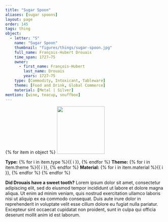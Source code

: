 ```yaml
---
title: "Sugar Spoon"
aliases: [sugar spoons]
layout: page
order: 145
tags: thing
object:
  - letter: "S"
    name: "Sugar Spoon"
    thumbnail: "figures/things/sugar-spoon.jpg"
    full_name: François-Hubert Drouais
    time_span: 1727–75
    owner:
      - first_name: François-Hubert
        last_name: Drouais
        years: 1727–75
    type: [Commodity, Intoxicant, Tableware]
    theme: [Food and Drink, Global Commerce]
    material: [Metal | Silver]
mention: [wine, teacup, snuffbox]
---
```


{% for item in object %}
<img src="/_assets/images/{{ item.thumbnail }}" width="150"/>

**Type:** {% for i in item.type %}{{ i }}, {% endfor %}
**Theme:** {% for i in item.theme %}{{ i }}, {% endfor %}
**Material:** {% for i in item.material %}{{ i }}, {% endfor %}
{% endfor %}

**Did Drouais have a sweet tooth?** Lorem ipsum dolor sit amet, consectetur adipiscing elit, sed do eiusmod tempor incididunt ut labore et dolore magna aliqua. Ut enim ad minim veniam, quis nostrud exercitation ullamco laboris nisi ut aliquip ex ea commodo consequat. Duis aute irure dolor in reprehenderit in voluptate velit esse cillum dolore eu fugiat nulla pariatur. Excepteur sint occaecat cupidatat non proident, sunt in culpa qui officia deserunt mollit anim id est laborum.